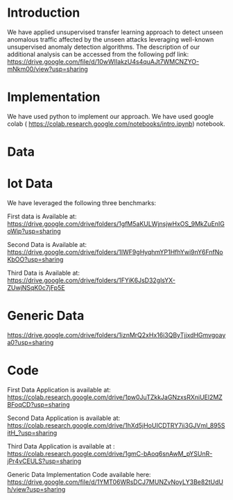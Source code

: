 # Introduction
We have applied unsupervised transfer learning approach to detect unseen anomalous traffic affected by the unseen attacks leveraging well-known unsupervised anomaly detection algorithms. The description of our additional analysis can be accessed from the following pdf link:
https://drive.google.com/file/d/10wWIIakzU4s4quAJt7WMCNZYO-mNkm00/view?usp=sharing

# Implementation 

We have used python to implement our approach. We have used google colab ( https://colab.research.google.com/notebooks/intro.ipynb) notebook. 


# Data
# Iot Data
We have leveraged the following three benchmarks: 

First data is Available at: https://drive.google.com/drive/folders/1gfM5aKULWjnsjwHxOS_9MkZuEnIGoWip?usp=sharing

Second Data is Available at: https://drive.google.com/drive/folders/1IWF9gHyqhmYP1HfhYwi9nY6FnfNoKbOO?usp=sharing

Third Data is Available at: https://drive.google.com/drive/folders/1FYiK6JsD32glsYX-ZUwjNSqK0c7jFp5E

# Generic Data
https://drive.google.com/drive/folders/1iznMrQ2xHx16i3QByTjjxdHGmvgoaya0?usp=sharing


# Code

First Data Application is available at: https://colab.research.google.com/drive/1pw0JuTZkkJaGNzxsRXniUEl2MZBFoqCD?usp=sharing

Second Data Application is available at: https://colab.research.google.com/drive/1hXd5jHoUICDTRY7ii3GJVml_895SitH_?usp=sharing

Third Data Application is available at : https://colab.research.google.com/drive/1gmC-bAoq6snAwM_pYSUnR-jPr4vCEULS?usp=sharing

Generic Data Implementation Code available here: https://drive.google.com/file/d/1YMT06WRsDCJ7MUNZvNoyLY3Be82tUdUh/view?usp=sharing
